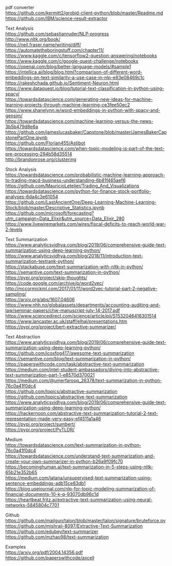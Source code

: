 pdf converter  
https://github.com/kermitt2/grobid-client-python/blob/master/Readme.md  
https://github.com/IBM/science-result-extractor  


Text Analysis  
https://github.com/sebastianruder/NLP-progress  
http://www.nltk.org/book/  
https://neil.fraser.name/writing/diff/  
https://automatetheboringstuff.com/chapter11/  
https://www.kaggle.com/c/tensorflow2-question-answering/notebooks  
https://www.kaggle.com/c/google-quest-challenge/notebooks  
https://openai.com/blog/better-language-models/#sample1  
https://intellica.ai/blog/blog.html?comparison-of-different-word-embeddings-on-text-similarity-a-use-case-in-nlp-e83e08469c1c  
https://rakeshchada.github.io/Sentiment-Neuron.html  
https://www.dataquest.io/blog/tutorial-text-classification-in-python-using-spacy/  
https://towardsdatascience.com/generating-new-ideas-for-machine-learning-projects-through-machine-learning-ce3fee50ec2  
https://www.shanelynn.ie/word-embeddings-in-python-with-spacy-and-gensim/  
https://towardsdatascience.com/machine-learning-versus-the-news-3b5b479d8e6a  
https://github.com/jameslucasbaker/Capstone/blob/master/JamesBakerCapstonePartOne.ipynb  
https://github.com/Florian455/Astibot  
https://towardsdatascience.com/when-topic-modeling-is-part-of-the-text-pre-processing-294b58d35514  
http://brandonrose.org/clustering  

Stock Analysis  
https://towardsdatascience.com/probabilistic-machine-learning-approach-to-trading-macd-business-understanding-6b81f465aef6  
https://github.com/MauricioLetelier/Trading_And_Visualizations  
https://towardsdatascience.com/python-for-finance-stock-portfolio-analyses-6da4c3e61054  
https://github.com/LastAncientOne/Deep-Learning-Machine-Learning-Stock/blob/master/Descriptive_Statistics.ipynb  
https://github.com/microsoft/forecasting?utm_campaign=Data_Elixir&utm_source=Data_Elixir_280  
https://www.livewiremarkets.com/wires/fiscal-deficits-to-reach-world-war-2-levels  

Text Summarization  
https://www.analyticsvidhya.com/blog/2019/06/comprehensive-guide-text-summarization-using-deep-learning-python/  
https://www.analyticsvidhya.com/blog/2018/11/introduction-text-summarization-textrank-python/  
https://stackabuse.com/text-summarization-with-nltk-in-python/  
https://semantive.com/text-summarization-in-python/  
https://pypi.org/project/skip-thoughts/  
https://code.google.com/archive/p/word2vec/  
http://mccormickml.com/2017/01/11/word2vec-tutorial-part-2-negative-sampling/  
https://arxiv.org/abs/1607.04606  
https://www.nhh.no/globalassets/departments/accounting-auditing-and-law/seminar-papers/chw-manuscript-july-14-2017.pdf  
https://www.sciencedirect.com/science/article/pii/S1532046416301514  
https://www.lancaster.ac.uk/staff/elhaj/presentations.htm  
https://pypi.org/project/bert-extractive-summarizer/  


Text Abstraction  
https://www.analyticsvidhya.com/blog/2019/06/comprehensive-guide-text-summarization-using-deep-learning-python/  
https://github.com/icoxfog417/awesome-text-summarization  
https://semantive.com/blog/text-summarization-in-python/  
https://paperswithcode.com/task/abstractive-text-summarization  
https://medium.com/intel-student-ambassadors/diving-into-abstractive-text-summarization-part-1-e8570d370021  
https://medium.com/@umerfarooq_26378/text-summarization-in-python-76c0a41f0dc4  
https://github.com/topics/abstractive-summarization  
https://github.com/topics/abstractive-text-summarization  
https://www.analyticsvidhya.com/blog/2019/06/comprehensive-guide-text-summarization-using-deep-learning-python/  
https://hackernoon.com/abstractive-text-summarization-tutorial-2-text-representation-made-very-easy-ef4511a1a46  
https://pypi.org/project/sumbert/  
https://pypi.org/project/PyTLDR/  


Medium  
https://towardsdatascience.com/text-summarization-in-python-76c0a41f0dc4  
https://towardsdatascience.com/understand-text-summarization-and-create-your-own-summarizer-in-python-b26a9f09fc70  
https://becominghuman.ai/text-summarization-in-5-steps-using-nltk-65b21e352b65  
https://medium.com/jatana/unsupervised-text-summarization-using-sentence-embeddings-adb15ce83db1  
https://blog.usejournal.com/nlp-for-topic-modeling-summarization-of-financial-documents-10-k-q-93070db96c1d  
https://heartbeat.fritz.ai/extractive-text-summarization-using-neural-networks-5845804c7701  

Github  
https://github.com/mailgun/talon/blob/master/talon/signature/bruteforce.py  
https://github.com/mishraji-8097/Extractive-Text-Summarization  
https://github.com/edubey/text-summarizer  
https://github.com/mzhao98/text-summarization  


Examples  
https://arxiv.org/pdf/2004.14356.pdf  
https://github.com/paperswithcode/axcell  


